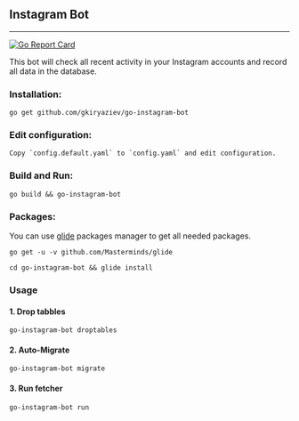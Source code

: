 ## Instagram Bot

---

[![Go Report Card](https://goreportcard.com/badge/github.com/gkiryaziev/go-instagram-bot)](https://goreportcard.com/report/github.com/gkiryaziev/go-instagram-bot)

This bot will check all recent activity in your Instagram accounts and record all data in the database.

### Installation:
```
go get github.com/gkiryaziev/go-instagram-bot
```

### Edit configuration:
```
Copy `config.default.yaml` to `config.yaml` and edit configuration.
```

### Build and Run:
```
go build && go-instagram-bot
```

### Packages:
You can use [glide](https://glide.sh/) packages manager to get all needed packages.
```
go get -u -v github.com/Masterminds/glide

cd go-instagram-bot && glide install
```

### Usage

#### 1. Drop tabbles
  `go-instagram-bot droptables`
#### 2. Auto-Migrate
  `go-instagram-bot migrate`
#### 3. Run fetcher
  `go-instagram-bot run`

